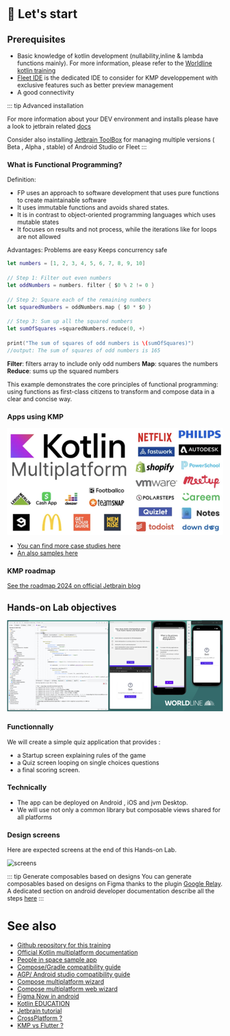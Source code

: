 # 🚀 Let's start

## Prerequisites

- Basic knowledge of kotlin development (nullability,inline & lambda functions mainly). For more information, please refer to the [Worldline kotlin training](https://worldline.github.io/learning-kotlin/)
- [Fleet IDE](https://www.jetbrains.com/fleet/) is the dedicated IDE to consider for KMP developpement with exclusive features such as better preview management
- A good connectivity

::: tip Advanced installation
 
For more information about your DEV environment and installs please have a look to jetbrain related [docs](https://kotlinlang.org/docs/multiplatform-mobile-setup.html#next-step)

Consider also installing [Jetbrain ToolBox](https://www.jetbrains.com/toolbox-app/) for managing multiple versions ( Beta , Alpha , stable) of Android Studio or Fleet
:::


### What is Functional Programming?


Definition:
- FP uses an approach to software development that uses pure functions to create maintainable software
- It uses immutable functions and avoids shared states.
- It is in contrast to object-oriented programming languages which uses mutable states
-  It focuses on results and not process, while the iterations like for loops are not allowed

Advantages:
Problems are easy Keeps concurrency safe

 ```swift
 let numbers = [1, 2, 3, 4, 5, 6, 7, 8, 9, 10]

 // Step 1: Filter out even numbers
 let oddNumbers = numbers. filter { $0 % 2 != 0 }

 // Step 2: Square each of the remaining numbers
let squaredNumbers = oddNumbers.map { $0 * $0 }

 // Step 3: Sum up all the squared numbers
let sumOfSquares =squaredNumbers.reduce(0, +)

print("The sum of squares of odd numbers is \(sumOfSquares)")
//output: The sum of squares of odd numbers is 165
```

**Filter**: filters array to include only odd numbers
**Map**: squares the numbers
**Reduce**: sums up the squared numbers

This example demonstrates the core principles of functional programming: using functions as first-class citizens 
to transform and compose data in a clear and concise way.

### Apps using KMP 

![capture](../assets/images/apps.png)


* [You can find more case studies here](https://www.jetbrains.com/help/kotlin-multiplatform-dev/case-studies.html)
* [An also samples here](https://www.jetbrains.com/help/kotlin-multiplatform-dev/multiplatform-samples.html)


### KMP roadmap 

[See the roadmap 2024 on official Jetbrain blog](https://blog.jetbrains.com/kotlin/2023/11/kotlin-multiplatform-development-roadmap-for-2024/)


## Hands-on Lab objectives

![capture](../assets/images/overview2.png)

### Functionnally

We will create a simple quiz application that provides :
- a Startup screen explaining rules of the game
- a Quiz screen looping on single choices questions
- a final scoring screen.

### Technically

- The app can be deployed on Android , iOS and jvm Desktop.
- We will use not only a common library but composable views shared for all platforms


### Design screens

Here are expected screens at the end of this Hands-on Lab.

![screens](../assets/images/screens.png)

::: tip Generate composables based on designs
You can generate composables based on designs on Figma thanks to the plugin [Google Relay](https://www.figma.com/community/plugin/1041056822461507786/Relay-for-Figma). A dedicated section on android developer documentation describe all the steps [here](https://developer.android.com/jetpack/compose/tooling/relay?hl=fr)
:::

# See also

- [Github repository for this training](https://github.com/worldline/learning-kotlin-multiplatform)
- [Official Kotlin multiplatform documentation](https://kotlinlang.org/docs/home.html)
- [People in space sample app](https://github.com/joreilly/PeopleInSpace)
- [Compose/Gradle compatibility guide ](https://www.jetbrains.com/help/kotlin-multiplatform-dev/compose-compatibility-and-versioning.html)
- [AGP/ Android studio compatibility guide ](https://developer.android.com/studio/releases?hl=fr#android_gradle_plugin_and_android_studio_compatibility)
- [Compose multiplatform wizard](https://terrakok.github.io/Compose-Multiplatform-Wizard/)
- [Compose multiplatform web wizard](https://terrakok.github.io/kmp-web-wizard/)
- [Figma Now in android](https://www.figma.com/community/file/1164313362327941158/now-in-android-case-study)
- [Kotlin EDUCATION](https://kotlinlang.org/education/)
- [Jetbrain tutorial](https://www.youtube.com/watch?v=5_W5YKPShZ4)
- [CrossPlatform ?](https://ionic.io/resources/articles/ionic-react-vs-react-native)
- [KMP vs Flutter ?](https://developers.googleblog.com/en/making-development-across-platforms-easier-for-developers/)
